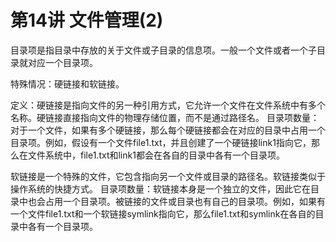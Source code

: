 # 第14讲 文件管理(2)

目录项是指目录中存放的关于文件或子目录的信息项。一般一个文件或者一个子目录就对应一个目录项。

特殊情况：硬链接和软链接。

定义：硬链接是指向文件的另一种引用方式，它允许一个文件在文件系统中有多个名称。硬链接直接指向文件的物理存储位置，而不是通过路径名。
目录项数量：对于一个文件，如果有多个硬链接，那么每个硬链接都会在对应的目录中占用一个目录项。例如，假设有一个文件file1.txt，并且创建了一个硬链接link1指向它，那么在文件系统中，file1.txt和link1都会在各自的目录中各有一个目录项。

软链接是一个特殊的文件，它包含指向另一个文件或目录的路径名。软链接类似于操作系统的快捷方式。
目录项数量：软链接本身是一个独立的文件，因此它在目录中也会占用一个目录项。被链接的文件或目录也有自己的目录项。例如，如果有一个文件file1.txt和一个软链接symlink指向它，那么file1.txt和symlink在各自的目录中各有一个目录项。
